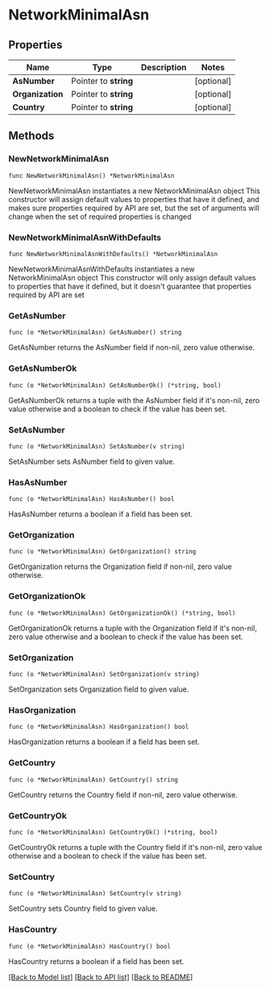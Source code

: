 # NetworkMinimalAsn

## Properties

Name | Type | Description | Notes
------------ | ------------- | ------------- | -------------
**AsNumber** | Pointer to **string** |  | [optional] 
**Organization** | Pointer to **string** |  | [optional] 
**Country** | Pointer to **string** |  | [optional] 

## Methods

### NewNetworkMinimalAsn

`func NewNetworkMinimalAsn() *NetworkMinimalAsn`

NewNetworkMinimalAsn instantiates a new NetworkMinimalAsn object
This constructor will assign default values to properties that have it defined,
and makes sure properties required by API are set, but the set of arguments
will change when the set of required properties is changed

### NewNetworkMinimalAsnWithDefaults

`func NewNetworkMinimalAsnWithDefaults() *NetworkMinimalAsn`

NewNetworkMinimalAsnWithDefaults instantiates a new NetworkMinimalAsn object
This constructor will only assign default values to properties that have it defined,
but it doesn't guarantee that properties required by API are set

### GetAsNumber

`func (o *NetworkMinimalAsn) GetAsNumber() string`

GetAsNumber returns the AsNumber field if non-nil, zero value otherwise.

### GetAsNumberOk

`func (o *NetworkMinimalAsn) GetAsNumberOk() (*string, bool)`

GetAsNumberOk returns a tuple with the AsNumber field if it's non-nil, zero value otherwise
and a boolean to check if the value has been set.

### SetAsNumber

`func (o *NetworkMinimalAsn) SetAsNumber(v string)`

SetAsNumber sets AsNumber field to given value.

### HasAsNumber

`func (o *NetworkMinimalAsn) HasAsNumber() bool`

HasAsNumber returns a boolean if a field has been set.

### GetOrganization

`func (o *NetworkMinimalAsn) GetOrganization() string`

GetOrganization returns the Organization field if non-nil, zero value otherwise.

### GetOrganizationOk

`func (o *NetworkMinimalAsn) GetOrganizationOk() (*string, bool)`

GetOrganizationOk returns a tuple with the Organization field if it's non-nil, zero value otherwise
and a boolean to check if the value has been set.

### SetOrganization

`func (o *NetworkMinimalAsn) SetOrganization(v string)`

SetOrganization sets Organization field to given value.

### HasOrganization

`func (o *NetworkMinimalAsn) HasOrganization() bool`

HasOrganization returns a boolean if a field has been set.

### GetCountry

`func (o *NetworkMinimalAsn) GetCountry() string`

GetCountry returns the Country field if non-nil, zero value otherwise.

### GetCountryOk

`func (o *NetworkMinimalAsn) GetCountryOk() (*string, bool)`

GetCountryOk returns a tuple with the Country field if it's non-nil, zero value otherwise
and a boolean to check if the value has been set.

### SetCountry

`func (o *NetworkMinimalAsn) SetCountry(v string)`

SetCountry sets Country field to given value.

### HasCountry

`func (o *NetworkMinimalAsn) HasCountry() bool`

HasCountry returns a boolean if a field has been set.


[[Back to Model list]](../README.md#documentation-for-models) [[Back to API list]](../README.md#documentation-for-api-endpoints) [[Back to README]](../README.md)


